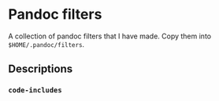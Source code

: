 # Pandoc filters

A collection of pandoc filters that I have made. Copy them into
`$HOME/.pandoc/filters`.

## Descriptions

### `code-includes`


